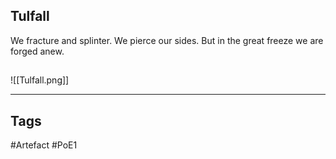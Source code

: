 ## Tulfall
We fracture and splinter.
We pierce our sides.
But in the great freeze we are forged anew.
##
![[Tulfall.png]]

---
## Tags
#Artefact
#PoE1